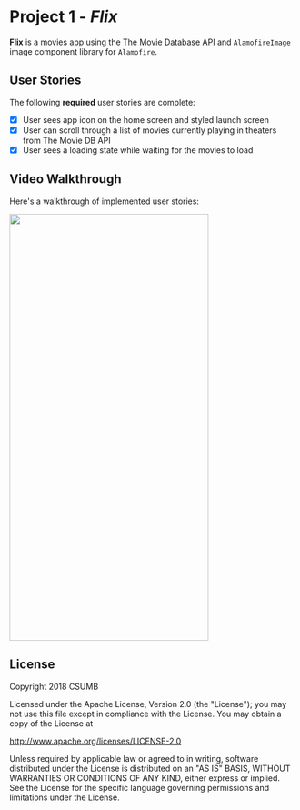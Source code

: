 # Project 1 - *Flix*

**Flix** is a movies app using the [The Movie Database API](http://docs.themoviedb.apiary.io/#) and ```AlamofireImage``` image component library for ```Alamofire```.

## User Stories

The following **required** user stories are complete:

- [x] User sees app icon on the home screen and styled launch screen
- [x] User can scroll through a list of movies currently playing in theaters from The Movie DB API
- [x] User sees a loading state while waiting for the movies to load

## Video Walkthrough

Here's a walkthrough of implemented user stories:

<!--
<a href="https://gifyu.com/image/VNvd"><img src="https://s2.gifyu.com/images/flixster.gif" alt="flixster.gif" border="0" /></a>

<a href="https://gifyu.com/image/VNvd"><img src="https://s2.gifyu.com/images/flixster.gif" alt="flixster.gif" border="0" height="750" width="350"></a>
-->
<a href="https://media.giphy.com/media/6cKthuCKSOv4xCEH8C/giphy.gif"><img src="https://media.giphy.com/media/6cKthuCKSOv4xCEH8C/giphy.gif" height="750" width="350"></a>

## License

Copyright 2018 CSUMB

Licensed under the Apache License, Version 2.0 (the "License");
you may not use this file except in compliance with the License.
You may obtain a copy of the License at

http://www.apache.org/licenses/LICENSE-2.0

Unless required by applicable law or agreed to in writing, software
distributed under the License is distributed on an "AS IS" BASIS,
WITHOUT WARRANTIES OR CONDITIONS OF ANY KIND, either express or implied.
See the License for the specific language governing permissions and
limitations under the License.
